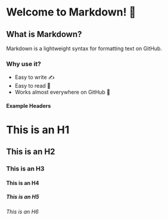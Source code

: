 # Welcome to Markdown! 👋

## What is Markdown?
Markdown is a lightweight syntax for formatting text on GitHub.

### Why use it?
- Easy to write ✍️
- Easy to read 👀
- Works almost everywhere on GitHub 🚀

#### Example Headers
# This is an H1
## This is an H2
### This is an H3
#### This is an H4
##### This is an H5
###### This is an H6

